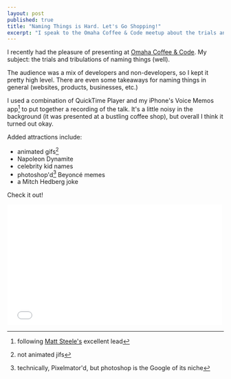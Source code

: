 ```yaml
---
layout: post
published: true
title: "Naming Things is Hard. Let's Go Shopping!"
excerpt: "I speak to the Omaha Coffee & Code meetup about the trials and tribulations of naming things well."
---
```


I recently had the pleasure of presenting at [Omaha Coffee & Code](http://www.meetup.com/coffeeandcode/). My subject: the trials and tribulations of naming things (well).

The audience was a mix of developers and non-developers, so I kept it pretty high level. There are even some takeaways for naming things in general (websites, products, businesses, etc.)

I used a combination of QuickTime Player and my iPhone's Voice Memos app[^1] to put together a recording of the talk. It's a little noisy in the background (it was presented at a bustling coffee shop), but overall I think it turned out okay.

Added attractions include:

* animated gifs[^2]
* Napoleon Dynamite
* celebrity kid names
* photoshop'd[^3] Beyoncé memes
* a Mitch Hedberg joke

Check it out!

<iframe src="//player.vimeo.com/video/103136945" width="500" height="281" frameborder="0" webkitallowfullscreen mozallowfullscreen allowfullscreen></iframe>

[^1]: following [Matt Steele's](http://www.matthew-steele.com/responsive-images-picture-srcset/) excellent lead

[^2]: not animated jifs

[^3]: technically, Pixelmator'd, but photoshop is the Google of its niche
